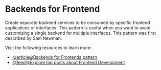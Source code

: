 # Backends for Frontend

Create separate backend services to be consumed by specific frontend applications or interfaces. This pattern is useful when you want to avoid customizing a single backend for multiple interfaces. This pattern was first described by Sam Newman.

Visit the following resources to learn more:

- [@article@Backends for Frontends pattern](https://learn.microsoft.com/en-us/azure/architecture/patterns/backends-for-frontends)
- [@feed@Explore top posts about Frontend Development](https://app.daily.dev/tags/frontend?ref=roadmapsh)